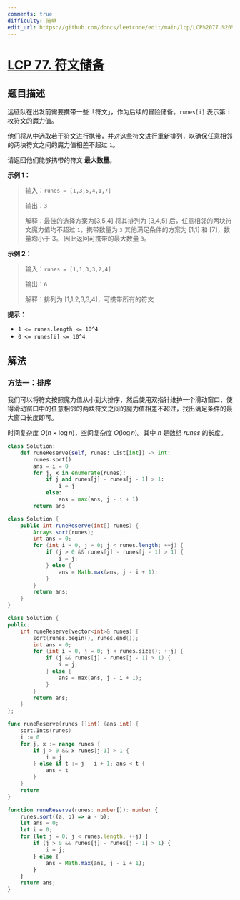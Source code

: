 ```yaml
---
comments: true
difficulty: 简单
edit_url: https://github.com/doocs/leetcode/edit/main/lcp/LCP%2077.%20%E7%AC%A6%E6%96%87%E5%82%A8%E5%A4%87/README.md
---
```


<!-- problem:start -->

# [LCP 77. 符文储备](https://leetcode.cn/problems/W2ZX4X)

## 题目描述

<!-- description:start -->

远征队在出发前需要携带一些「符文」，作为后续的冒险储备。`runes[i]` 表示第 `i` 枚符文的魔力值。

他们将从中选取若干符文进行携带，并对这些符文进行重新排列，以确保任意相邻的两块符文之间的魔力值相差不超过 `1`。

请返回他们能够携带的符文 **最大数量**。

**示例 1：**

> 输入：`runes = [1,3,5,4,1,7]`
>
> 输出：`3`
>
> 解释：最佳的选择方案为[3,5,4]
> 将其排列为 [3,4,5] 后，任意相邻的两块符文魔力值均不超过 `1`，携带数量为 `3`
> 其他满足条件的方案为 [1,1] 和 [7]，数量均小于 3。
> 因此返回可携带的最大数量 `3`。

**示例 2：**

> 输入：`runes = [1,1,3,3,2,4]`
>
> 输出：`6`
>
> 解释：排列为 [1,1,2,3,3,4]，可携带所有的符文

**提示：**

-   `1 <= runes.length <= 10^4`
-   `0 <= runes[i] <= 10^4`

<!-- description:end -->

## 解法

<!-- solution:start -->

### 方法一：排序

我们可以将符文按照魔力值从小到大排序，然后使用双指针维护一个滑动窗口，使得滑动窗口中的任意相邻的两块符文之间的魔力值相差不超过，找出满足条件的最大窗口长度即可。

时间复杂度 $O(n \times \log n)$，空间复杂度 $O(\log n)$。其中 $n$ 是数组 $runes$ 的长度。

<!-- tabs:start -->

```python
class Solution:
    def runeReserve(self, runes: List[int]) -> int:
        runes.sort()
        ans = i = 0
        for j, x in enumerate(runes):
            if j and runes[j] - runes[j - 1] > 1:
                i = j
            else:
                ans = max(ans, j - i + 1)
        return ans
```

```java
class Solution {
    public int runeReserve(int[] runes) {
        Arrays.sort(runes);
        int ans = 0;
        for (int i = 0, j = 0; j < runes.length; ++j) {
            if (j > 0 && runes[j] - runes[j - 1] > 1) {
                i = j;
            } else {
                ans = Math.max(ans, j - i + 1);
            }
        }
        return ans;
    }
}
```

```cpp
class Solution {
public:
    int runeReserve(vector<int>& runes) {
        sort(runes.begin(), runes.end());
        int ans = 0;
        for (int i = 0, j = 0; j < runes.size(); ++j) {
            if (j && runes[j] - runes[j - 1] > 1) {
                i = j;
            } else {
                ans = max(ans, j - i + 1);
            }
        }
        return ans;
    }
};
```

```go
func runeReserve(runes []int) (ans int) {
	sort.Ints(runes)
	i := 0
	for j, x := range runes {
		if j > 0 && x-runes[j-1] > 1 {
			i = j
		} else if t := j - i + 1; ans < t {
			ans = t
		}
	}
	return
}
```

```ts
function runeReserve(runes: number[]): number {
    runes.sort((a, b) => a - b);
    let ans = 0;
    let i = 0;
    for (let j = 0; j < runes.length; ++j) {
        if (j > 0 && runes[j] - runes[j - 1] > 1) {
            i = j;
        } else {
            ans = Math.max(ans, j - i + 1);
        }
    }
    return ans;
}
```

<!-- tabs:end -->

<!-- solution:end -->

<!-- problem:end -->
